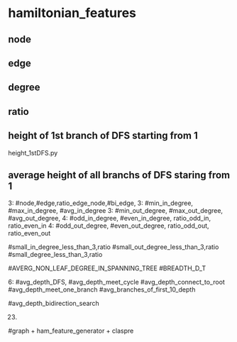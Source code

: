 # hamiltonian_features

## node
## edge
## degree
## ratio

## height of 1st branch of DFS starting from 1
height_1stDFS.py
## average height of all branchs of DFS staring from 1

3: #node,#edge,ratio_edge_node,#bi_edge,
3: #min_in_degree, #max_in_degree, #avg_in_degree
3: #min_out_degree, #max_out_degree, #avg_out_degree, 
4: #odd_in_degree, #even_in_degree, ratio_odd_in, ratio_even_in
4: #odd_out_degree, #even_out_degree, ratio_odd_out, ratio_even_out


#small_in_degree_less_than_3,ratio
#small_out_degree_less_than_3,ratio
#small_degree_less_than_3,ratio 

#AVERG_NON_LEAF_DEGREE_IN_SPANNING_TREE
#BREADTH_D_T


6:
#avg_depth_DFS,
#avg_depth_meet_cycle
#avg_depth_connect_to_root
#avg_depth_meet_one_branch
#avg_branches_of_first_10_depth


#avg_depth_bidirection_search

23.


#graph + ham_feature_generator + claspre
